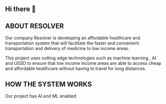 ## Hi there 👋

<!--

**Here are some ideas to get you started:**

🙋‍♀️ A short introduction - what is your organization all about?
🌈 Contribution guidelines - how can the community get involved?
👩‍💻 Useful resources - where can the community find your docs? Is there anything else the community should know?
🍿 Fun facts - what does your team eat for breakfast?
🧙 Remember, you can do mighty things with the power of [Markdown](https://docs.github.com/github/writing-on-github/getting-started-with-writing-and-formatting-on-github/basic-writing-and-formatting-syntax)
-->

## ABOUT RESOLVER ##
Our company Resolver is developing an affordable healthcare and transportation system that will facilitate the faster and convenient transportation and delivery of medicine to low income areas.

This project uses cutting edge technologies such as machine learning , AI and USSD to ensure that low income income areas are able to access cheap and affordable healthcare without having to travel for long distances.


## HOW THE SYSTEM WORKS ##
Our project has AI and ML enabled 


